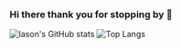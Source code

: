 ### Hi there thank you for stopping by 👋
![Iason's GitHub stats](https://github-readme-stats.vercel.app/api?username=iasonth95&show_icons=true&show=reviews,prs_merged,prs_merged_percentage&theme=tokyonight)
![Top Langs](https://github-readme-stats.vercel.app/api/top-langs/?username=iasonth95&layout=compact&hide=jupyter-notebook)
<!--
[![Top Langs](https://github-readme-stats.vercel.app/api/top-langs/?username=iasonth95)](https://github.com/anuraghazra/github-readme-stats)

**iasonth95/iasonth95** is a ✨ _special_ ✨ repository because its `README.md` (this file) appears on your GitHub profile.

Here are some ideas to get you started:

- 🔭 I’m currently working on ...
- 🌱 I’m currently learning ...
- 👯 I’m looking to collaborate on ...
- 🤔 I’m looking for help with ...
- 💬 Ask me about ...
- 📫 How to reach me: ...
- 😄 Pronouns: ...
- ⚡ Fun fact: ...
-->
